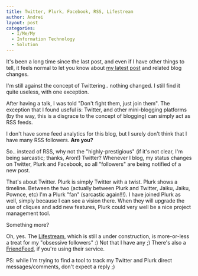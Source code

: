 ```yaml
---
title: Twitter, Plurk, Facebook, RSS, Lifestream
author: Andrei
layout: post
categories:
  - I/Me/My
  - Information Technology
  - Solution
---
```

It's been a long time since the last post, and even if I have other things to tell, it feels normal to let you know about [my latest post][1] and related blog changes.

I'm still against the concept of Twittering.. nothing changed. I still find it quite useless, with one exception.

After having a talk, I was told "Don't fight them, just join them". The exception that I found useful is: Twitter, and other mini-blogging platforms (by the way, this is a disgrace to the concept of blogging) can simply act as RSS feeds.

I don't have some feed analytics for this blog, but I surely don't think that I have many RSS followers. **Are you?**

So.. instead of RSS, why not the "highly-prestigious" (if it's not clear, I'm being sarcastic; thanks, Aron!) Twitter? Whenever I blog, my status changes on Twitter, Plurk and Facebook, so all "followers" are being notified of a new post.

That's about Twitter. Plurk is simply Twitter with a twist. Plurk shows a timeline. Between the two (actually between Plurk and Twitter, Jaiku, Jaiku, Pownce, etc) I'm a Plurk "fan" (sarcastic again!!!). I have joined Plurk as well, simply because I can see a vision there. When they will upgrade the use of cliques and add new features, Plurk could very well be a nice project management tool.

Something more?

Oh, yes. The [Lifestream][2], which is still a under construction, is more-or-less a treat for my "obsessive followers" :) Not that I have any ;) There's also a [FriendFeed][3], if you're using their service.

PS: while I'm trying to find a tool to track my Twitter and Plurk direct messages/comments, don't expect a reply ;)

 [1]: http://blog.andreineculau.com/2008/10/my-love-to-twitter-ers/
 [2]: http://lifestream.andreineculau.com
 [3]: http://www.friendfeed.com/andreineculau